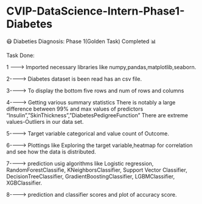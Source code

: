 # CVIP-DataScience-Intern-Phase1-Diabetes
😷 Diabeties Diagnosis: Phase 1(Golden Task)  Completed 📊


Task Done:


1 ---> Imported necessary libraries like numpy,pandas,matplotlib,seaborn.

2----> Diabetes dataset is been read has an csv file.

3----> To display the bottom five rows and num of rows and columns 

4----> Getting various summary statistics There is notably a large difference between 99% and max values of predictors “Insulin”,”SkinThickness”,”DiabetesPedigreeFunction”  There are extreme values-Outliers in our data set.

5----> Target variable categorical and value count of Outcome.

6----> Plottings like Exploring the target variable,heatmap for correlation and see how the data is distributed.

7----> prediction usig algorithms like  Logistic regression, RandomForestClassifie, KNeighborsClassifier, Support Vector Classifier, DecisionTreeClassifier, GradientBoostingClassifier, LGBMClassifier, XGBClassifier.

8----> prediction and classifier scores and plot of accuracy score.
